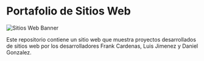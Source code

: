 # __Portafolio de Sitios Web__

<div>
    <img src="https://res.cloudinary.com/daniel-dev23/image/upload/v1665693744/Banner%20Cards/banner-7_tigphs.png" alt="Sitios Web Banner">
</div>

Este repositorio contiene un sitio web que muestra proyectos desarrollados de sitios web por los desarrolladores Frank Cardenas, Luis Jimenez y Daniel Gonzalez.